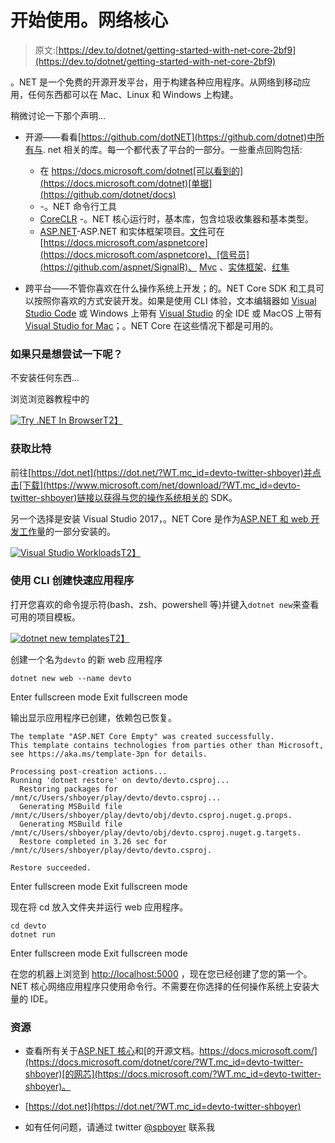 # 开始使用。网络核心

> 原文:[https://dev.to/dotnet/getting-started-with-net-core-2bf9](https://dev.to/dotnet/getting-started-with-net-core-2bf9)

。NET 是一个免费的开源开发平台，用于构建各种应用程序。从网络到移动应用，任何东西都可以在 Mac、Linux 和 Windows 上构建。

稍微讨论一下那个声明...

*   开源——看看[https://github.com/dotNET](https://github.com/dotnet)中所有与. net 相关的库。每一个都代表了平台的一部分。一些重点回购包括:

    *   在 https://docs.microsoft.com/dotnet[可以看到的](https://docs.microsoft.com/dotnet)[单据](https://github.com/dotnet/docs)
    *   -。NET 命令行工具
    *   [CoreCLR](https://github.com/dotnet/coreclr) -。NET 核心运行时，基本库，包含垃圾收集器和基本类型。
    *   [ASP.NET](https://github.com/aspnet)-ASP.NET 和实体框架项目。[文件](https://github.com/aspnet/Docs)可在[https://docs.microsoft.com/aspnetcore](https://docs.microsoft.com/aspnetcore)、[信号员](https://github.com/aspnet/SignalR)、 [Mvc](https://github.com/aspnet/Mvc) 、[实体框架](https://github.com/aspnet/EntityFrameworkCore)、[红隼](https://github.com/aspnet/KestrelHttpServer)
*   跨平台——不管你喜欢在什么操作系统上开发；的。NET Core SDK 和工具可以按照你喜欢的方式安装开发。如果是使用 CLI 体验，文本编辑器如 [Visual Studio Code](https://code.visualstudio.com/?WT.mc_id=devto-twitter-shboyer) 或 Windows 上带有 [Visual Studio](https://www.visualstudio.com/?WT.mc_id=devto-twitter-shboyer) 的全 IDE 或 MacOS 上带有[Visual Studio for Mac](https://www.visualstudio.com/vs/mac/?WT.mc_id=devto-twitter-shboyer)；。NET Core 在这些情况下都是可用的。

### 如果只是想尝试一下呢？

不安装任何东西...

浏览浏览器教程中的

[![Try .NET In Browser](../Images/c208c001cf2dee41a08cd81d80b269d4.png)T2】](https://res.cloudinary.com/practicaldev/image/fetch/s--5s4_km66--/c_limit%2Cf_auto%2Cfl_progressive%2Cq_auto%2Cw_880/https://pbs.twimg.com/media/Dbo6zhQVAAAPeI4.jpg)

### 获取比特

前往[https://dot.net](https://dot.net/?WT.mc_id=devto-twitter-shboyer)并点击[下载](https://www.microsoft.com/net/download/?WT.mc_id=devto-twitter-shboyer)链接以获得与您的操作系统相关的 SDK。

另一个选择是安装 Visual Studio 2017，。NET Core 是作为[ASP.NET 和 web 开发工作量](https://www.visualstudio.com/vs/support/selecting-workloads-visual-studio-2017/?WT.mc_id=devto-twitter-shboyer)的一部分安装的。

[![Visual Studio Workloads](../Images/2795bdd9ae644ba8c853cf1356ff2865.png)T2】](https://res.cloudinary.com/practicaldev/image/fetch/s--iqK2ZXd3--/c_limit%2Cf_auto%2Cfl_progressive%2Cq_auto%2Cw_880/https://www.visualstudio.com/wp-content/uploads/2017/06/ASP.NETandWebDevelopment.png)

### 使用 CLI 创建快速应用程序

打开您喜欢的命令提示符(bash、zsh、powershell 等)并键入`dotnet new`来查看可用的项目模板。

[![dotnet new templates](../Images/19e2d7f1e31ea251c0374b5bd6fbe29e.png)T2】](https://res.cloudinary.com/practicaldev/image/fetch/s--O9-M_aix--/c_limit%2Cf_auto%2Cfl_progressive%2Cq_auto%2Cw_880/https://pbs.twimg.com/media/DbpGht6V0AAGt4m.jpg)

创建一个名为`devto`
的新 web 应用程序

```
dotnet new web --name devto 
```

Enter fullscreen mode Exit fullscreen mode

输出显示应用程序已创建，依赖包已恢复。

```
The template "ASP.NET Core Empty" was created successfully.
This template contains technologies from parties other than Microsoft, see https://aka.ms/template-3pn for details.

Processing post-creation actions...
Running 'dotnet restore' on devto/devto.csproj...
  Restoring packages for /mnt/c/Users/shboyer/play/devto/devto.csproj...
  Generating MSBuild file /mnt/c/Users/shboyer/play/devto/obj/devto.csproj.nuget.g.props.
  Generating MSBuild file /mnt/c/Users/shboyer/play/devto/obj/devto.csproj.nuget.g.targets.
  Restore completed in 3.26 sec for /mnt/c/Users/shboyer/play/devto/devto.csproj.

Restore succeeded. 
```

Enter fullscreen mode Exit fullscreen mode

现在将 cd 放入文件夹并运行 web 应用程序。

```
cd devto 
dotnet run 
```

Enter fullscreen mode Exit fullscreen mode

在您的机器上浏览到 [http://localhost:5000](http://localhost:5000) ，现在您已经创建了您的第一个。NET 核心网络应用程序只使用命令行。不需要在你选择的任何操作系统上安装大量的 IDE。

### 资源

*   查看所有关于[ASP.NET 核心](https://docs.microsoft.com/aspnet/?WT.mc_id=devto-twitter-shboyer)和[的开源文档。https://docs.microsoft.com/](https://docs.microsoft.com/dotnet/core/?WT.mc_id=devto-twitter-shboyer)[的网芯](https://docs.microsoft.com/?WT.mc_id=devto-twitter-shboyer)。

*   [https://dot.net](https://dot.net/?WT.mc_id=devto-twitter-shboyer)

*   如有任何问题，请通过 twitter [@spboyer](https://twitter.com/spboyer) 联系我